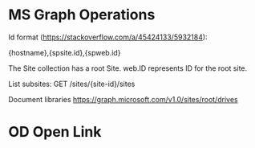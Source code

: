 


# MS Graph Operations

Id format (https://stackoverflow.com/a/45424133/5932184):

{hostname},{spsite.id},{spweb.id}


The Site collection has a root Site. web.ID represents ID for the root site.


List subsites:
GET /sites/{site-id}/sites

Document libraries
https://graph.microsoft.com/v1.0/sites/root/drives


# OD Open Link

